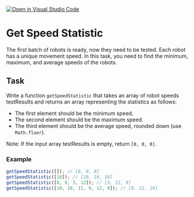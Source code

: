 [![Open in Visual Studio Code](https://classroom.github.com/assets/open-in-vscode-2e0aaae1b6195c2367325f4f02e2d04e9abb55f0b24a779b69b11b9e10269abc.svg)](https://classroom.github.com/online_ide?assignment_repo_id=15396493&assignment_repo_type=AssignmentRepo)
# Get Speed Statistic

The first batch of robots is ready, now they need to be tested. Each robot has a unique movement speed. In this task, you need to find the minimum, maximum, and average speeds of the robots.

## Task

Write a function `getSpeedStatistic` that takes an array of robot speeds testResults and returns an array representing the statistics as follows:

* The first element should be the minimum speed.
* The second element should be the maximum speed.
* The third element should be the average speed, rounded down (use `Math.floor`).

Note: If the input array testResults is empty, return `[0, 0, 0]`.

### Example

```javascript
getSpeedStatistic([]); // [0, 0, 0]
getSpeedStatistic([10]); // [10, 10, 10]
getSpeedStatistic([8, 9, 3, 12]); // [3, 12, 8]
getSpeedStatistic([10, 10, 11, 9, 12, 8]); // [8, 12, 10]

